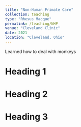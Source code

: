 ```yaml
---
title: "Non-Human Primate Care"
collection: teaching
type: "Rhesus Macque"
permalink: /teaching/NHP
venue: "Cleveland Clinic"
date: 2021
location: "Cleveland, Ohio"
---
```


Learned how to deal with monkeys

Heading 1
======

Heading 2
======

Heading 3
======
